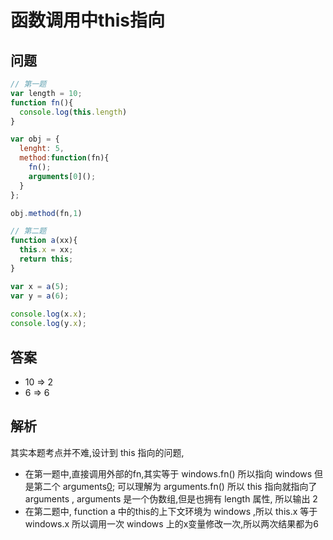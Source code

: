 # 函数调用中this指向

## 问题

```js
// 第一题
var length = 10;
function fn(){
  console.log(this.length)
}

var obj = {
  lenght: 5,
  method:function(fn){
    fn();
    arguments[0]();
  }
};

obj.method(fn,1)

// 第二题
function a(xx){
  this.x = xx;
  return this;
}

var x = a(5);
var y = a(6);
 
console.log(x.x);
console.log(y.x);
```

## 答案

- 10 => 2
- 6 => 6

## 解析

其实本题考点并不难,设计到 this 指向的问题,
- 在第一题中,直接调用外部的fn,其实等于 windows.fn() 所以指向 windows 但是第二个 arguments[0](); 可以理解为 arguments.fn() 所以 this 指向就指向了arguments , arguments 是一个伪数组,但是也拥有 length 属性, 所以输出 2
- 在第二题中, function a 中的this的上下文环境为 windows ,所以 this.x 等于 windows.x 所以调用一次 windows 上的x变量修改一次,所以两次结果都为6
